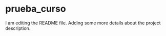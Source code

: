 # prueba_curso
I am editing the README file. Adding some more details about the project description.
